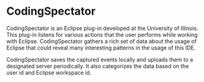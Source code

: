CodingSpectator
===============

CodingSpectator is an Eclipse plug-in developed at the University of Illinois.
This plug-in listens for various actions that the user performs while working
with Eclipse. CodingSpectator gathers a rich set of data about the usage of
Eclipse that could reveal many interesting patterns in the usage of this IDE.

CodingSpectator saves the captured events locally and uploads them to a
designated server periodically. It also categorizes the data based on the user
id and Eclipse workspace id.
